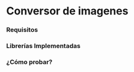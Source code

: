 Conversor de imagenes
=====================
### Requisitos
### Librerías Implementadas
### ¿Cómo probar?

